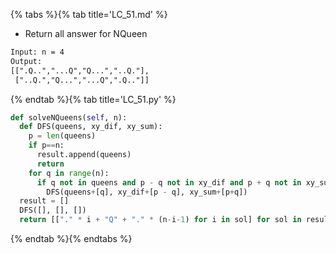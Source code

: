 {% tabs %}{% tab title='LC_51.md' %}

* Return all answer for NQueen

```txt
Input: n = 4
Output:
[[".Q..","...Q","Q...","..Q."],
 ["..Q.","Q...","...Q",".Q.."]]
```

{% endtab %}{% tab title='LC_51.py' %}

```py
def solveNQueens(self, n):
  def DFS(queens, xy_dif, xy_sum):
    p = len(queens)
    if p==n:
      result.append(queens)
      return
    for q in range(n):
      if q not in queens and p - q not in xy_dif and p + q not in xy_sum:
        DFS(queens+[q], xy_dif+[p - q], xy_sum+[p+q])
  result = []
  DFS([], [], [])
  return [["." * i + "Q" + "." * (n-i-1) for i in sol] for sol in result]
```

{% endtab %}{% endtabs %}
